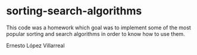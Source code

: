 # sorting-search-algorithms

This code was a homework which goal was to implement some of the most popular sorting and search algorithms in order to know how to use them.

Ernesto López Villarreal
